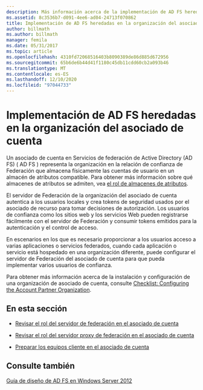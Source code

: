 ```yaml
---
description: Más información acerca de la implementación de AD FS heredadas en la organización del asociado de cuenta
ms.assetid: 8c3536b7-d091-4ee6-ad04-24713f070862
title: Implementación de AD FS heredadas en la organización del asociado de cuenta
author: billmath
ms.author: billmath
manager: femila
ms.date: 05/31/2017
ms.topic: article
ms.openlocfilehash: 4310fd72068516403b8090389de86d885d672956
ms.sourcegitcommit: 65b6de6b44d41f1180c45db11cdd60cb2a093b46
ms.translationtype: MT
ms.contentlocale: es-ES
ms.lasthandoff: 12/10/2020
ms.locfileid: "97044733"
---
```

# <a name="deploying-legacy-ad-fs-in-the-account-partner-organization"></a>Implementación de AD FS heredadas en la organización del asociado de cuenta

Un asociado de cuenta en Servicios de federación de Active Directory (AD FS) \( AD FS \) representa la organización en la relación de confianza de Federación que almacena físicamente las cuentas de usuario en un almacén de atributos compatible. Para obtener más información sobre qué almacenes de atributos se admiten, vea [el rol de almacenes de atributos](../../ad-fs/technical-reference/The-Role-of-Attribute-Stores.md).

El servidor de Federación de la organización del asociado de cuenta autentica a los usuarios locales y crea tokens de seguridad usados por el asociado de recurso para tomar decisiones de autorización. Los usuarios de confianza como los sitios web y los servicios Web pueden registrarse fácilmente con el servidor de Federación y consumir tokens emitidos para la autenticación y el control de acceso.

En escenarios en los que es necesario proporcionar a los usuarios acceso a varias aplicaciones o servicios federados, cuando cada aplicación o servicio está hospedado en una organización diferente, puede configurar el servidor de Federación del asociado de cuenta para que pueda implementar varios usuarios de confianza.

Para obtener más información acerca de la instalación y configuración de una organización de asociado de cuenta, consulte [Checklist: Configuring the Account Partner Organization](../../ad-fs/deployment/Checklist--Configuring-the-Account-Partner-Organization.md).

## <a name="in-this-section"></a>En esta sección

-   [Revisar el rol del servidor de federación en el asociado de cuenta](Review-the-Role-of-the-Federation-Server-in-the-Account-Partner.md)

-   [Revisar el rol del servidor proxy de federación en el asociado de cuenta](Review-the-Role-of-the-Federation-Server-Proxy-in-the-Account-Partner.md)

-   [Preparar los equipos cliente en el asociado de cuenta](Prepare-Client-Computers-in-the-Account-Partner.md)

## <a name="see-also"></a>Consulte también
[Guía de diseño de AD FS en Windows Server 2012](AD-FS-Design-Guide-in-Windows-Server-2012.md)
